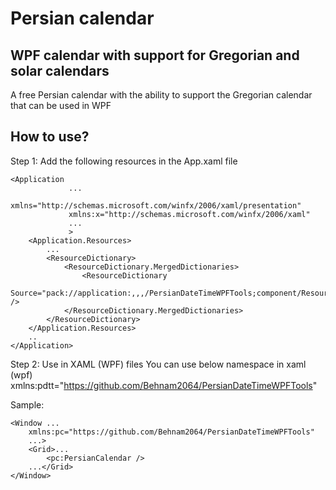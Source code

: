 # Persian calendar
## WPF calendar with support for Gregorian and solar calendars

A free Persian calendar with the ability to support the Gregorian calendar that can be used in WPF

## How to use?
Step 1: Add the following resources in the App.xaml file

```
<Application 
             ...
             xmlns="http://schemas.microsoft.com/winfx/2006/xaml/presentation"
             xmlns:x="http://schemas.microsoft.com/winfx/2006/xaml"
             ...
             >
    <Application.Resources>
        ...
        <ResourceDictionary>
            <ResourceDictionary.MergedDictionaries>
                <ResourceDictionary
                    Source="pack://application:,,,/PersianDateTimeWPFTools;component/Resources.xaml" />
            </ResourceDictionary.MergedDictionaries>
        </ResourceDictionary>
    </Application.Resources>
    ..
</Application>
```

Step 2:
Use in XAML (WPF) files
You can use below namespace in xaml (wpf)
xmlns:pdtt="https://github.com/Behnam2064/PersianDateTimeWPFTools"


Sample:
```
<Window ...
    xmlns:pc="https://github.com/Behnam2064/PersianDateTimeWPFTools"
    ...>
    <Grid>...
        <pc:PersianCalendar />
    ...</Grid>
</Window>
```
